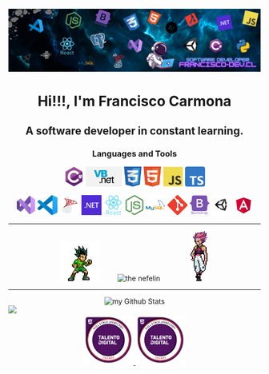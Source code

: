 <a href="https://www.francisco-dev.cl" target="_blank"> <img src="assets/a-background.png" alt="The Nefelin"/> </a>

<h1 align="center">
  Hi!!!, I'm Francisco Carmona <br>
</h1>
<h2 align="center">A software developer in constant learning.</h2>

<h3 align="center">Languages and Tools</h3>
<div align="center">
<img src="assets/l-csharp.svg" alt="C#" height="40px"/>
<img src="assets/l-vbdot.png" alt="VB" height="40px"/>
<img src="assets/l-css.png" alt="CSS" height="40px"/>
<img src="assets/l-html.png" alt="HTML" height="40px"/>
<img src="assets/l-javascript.svg" alt="JS" height="40px"/>
<img src="assets/l-typescript.svg" alt="TS" height="40px"/>

<a href="https://visualstudio.microsoft.com/es/vs/" target="_blank"><img src="assets/t-vs-studio.svg" alt="Visual Studio" height="40px"/></a>
<a href="https://code.visualstudio.com/" target="_blank"><img src="assets/t-vs-code.png" alt="VS Code" height="40px"/></a>
<a href="https://www.microsoft.com/es-es/sql-server/sql-server-downloads" target="_blank"><img src="assets/t-sql-server.png" alt="SQL Server" height="40px"/></a>
<a href="https://code.visualstudio.com/" target="_blank"><img src="assets/t-dotnet.svg" alt="dot NET" height="40px"/></a>
<a href="https://reactjs.org/" target="_blank"><img src="assets/t-react.svg" alt="React" height="40px"/></a>
<a href="https://nodejs.org/es/" target="_blank"><img src="assets/t-node.png" alt="Node" height="40px"/></a>
<a href="https://www.mysql.com/" target="_blank"><img src="assets/t-mysql.svg" alt="MySql" height="40px"/></a>
<a href="https://git-scm.com/" target="_blank"><img src="assets/t-git.svg" alt="Git" height="40px"/></a>
<a href="https://getbootstrap.com/" target="_blank"><img src="assets/t-bootstrap.svg" alt="Bootstrap" height="40px"/></a>
<a href="https://unity.com/" target="_blank"><img src="assets/t-unity.png" alt="Unity" height="40px"/></a>
<a href="https://angular.dev/" target="_blank"><img src="assets/t-angular.svg" alt="Angular" height="40px"/></a>
</div>

<hr/>
  
<div align="center">
  <img src="assets/a-gon.png" alt="gon" height="80px"/>
  &nbsp; &nbsp; &nbsp; &nbsp;
  <img src="https://github-readme-stats.vercel.app/api/top-langs/?username=TheNefelin&layout=compact&text_color=daf7dc&bg_color=151515" alt="the nefelin" />
  &nbsp; &nbsp; &nbsp; &nbsp; &nbsp; &nbsp; &nbsp;
  <img src="assets/a-hizoka.png" alt="hizoka" height="100px"/>
</div>

<hr/>

<div align="center">
  <img src="https://github-readme-stats.vercel.app/api?username=TheNefelin&include_all_commits=true&count_private=true&show_icons=true&line_height=20&title_color=2B5BBD&icon_color=1124BB&text_color=A1A1A1&bg_color=0,000000,130F40" alt="my Github Stats"/>
</div>

<img src="https://github-profile-trophy.vercel.app/?username=TheNefelin&theme=juicyfresh&no-bg=true" />

<div align="center">
  <a href="https://www.acreditta.com/credential/63c99def-c48d-4495-aab5-00a3158d10a0">
    <img src="assets/TD_JS.png" alt="JavaScript" height="100px">
  </a>
  <a href="https://www.acreditta.com/credential/67c91ad1-66c6-4fbd-9319-0bc7e3ad89f3">
    <img src="assets/TD_JS.png" alt="Java SpringBoot" height="100px">
  </a>
</div>
